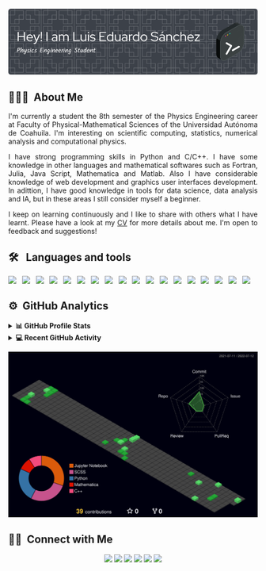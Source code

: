 <!-- ![](https://komarev.com/ghpvc/?username=luis2501&color=lightgrey&label=Profile views)-->

![Header](images/github-header-image.png)

<!--<img alt="Night Coding" src="./assets/Hand%20Wave.gif" width='40' align="left"/><h2>Hey there! I'm Aditya</h2>-->

<!--# 👋 &nbsp; Hi! I'm Luis Eduardo Sánchez -->

## 👨🏻‍💻 &nbsp;About Me

<p style="text-align:justify">
I'm currently a student the 8th semester of the Physics Engineering career at Faculty of Physical-Mathematical Sciences of the Universidad Autónoma de Coahuila. I'm interesting on scientific computing, statistics, numerical analysis and computational physics. 
</p>

<p style="text-align:justify">
I have strong programming skills in Python and C/C++. I have some knowledge in other languages and mathematical softwares such as Fortran, Julia, Java Script, Mathematica and Matlab. Also I have considerable knowledge of web development and graphics user interfaces development. In adittion, I have good knowledge in tools for data science, data analysis and IA, but in these areas I still consider myself a beginner. 
</p>

<p style="text-align:justify">
I keep on learning continuously and I like to share with others what I have learnt. Please have a look at my <a href="https://luis2501.github.io/cv/">CV</a> for more details about me. I'm open to feedback and suggestions!
</p>

<!--💡 &nbsp;I like to explore new technologies and develop software solutions and quick hacks.\
🎓 &nbsp;I'm currently studying Physics Engineering at the Autonomous University of Coahuila.\
🌱 &nbsp;I'm on track for learning more about Artificial Intelligence, Systems Design, and Cloud Architecture.\
✍️ &nbsp;In my free time, I pursue Graphic Design and Blog Writing as hobbies/side hustles.\
💬 &nbsp;Feel free to reach out to me for pro bono consulting and volunteering, or just for some interesting discussion.\
✉️ &nbsp;You can shoot me an email at avsingh@umass.edu! I'll try to respond as soon as I can.\
📄 &nbsp;

<img alt="Night Coding" src="https://raw.githubusercontent.com/AVS1508/AVS1508/master/assets/Night-Coding.gif" align="right"/>-->

## 🛠 &nbsp; Languages and tools

<img src="https://img.shields.io/badge/-Python-05122A?style=flat&logo=python"> &nbsp;
<img src="https://img.shields.io/badge/-C++-05122A?style=flat&logo=C%2B%2B&logoColor=00599C"> &nbsp;
<img src="https://img.shields.io/badge/-C-05122A?style=flat&logo=C&logoColor=A8B9CC"> &nbsp;
<img src="https://img.shields.io/badge/-Fortran-05122A?style=flat&logo=fortran"> &nbsp;
<img src="https://img.shields.io/badge/-Julia-05122A?style=flat&logo=julia"> &nbsp;
<img src="https://img.shields.io/badge/-JavaScript-05122A?style=flat&logo=javascript"> &nbsp;
<img src="https://img.shields.io/badge/-HTML-05122A?style=flat&logo=HTML5"> &nbsp;
<img src="https://img.shields.io/badge/-CSS-05122A?style=flat&logo=CSS3&logoColor=1572B6"> &nbsp;
<img src="https://img.shields.io/badge/-Git-05122A?style=flat&logo=git"> &nbsp;
<img src="https://img.shields.io/badge/-GitHub-05122A?style=flat&logo=github"> &nbsp;
<img src="https://img.shields.io/badge/-Linux-05122A?style=flat&logo=linux"> &nbsp;
<img src="https://img.shields.io/badge/-Markdown-05122A?style=flat&logo=markdown"> &nbsp; 
<img src="https://img.shields.io/badge/-Jupyter Notebook-05122A?style=flat&logo=jupyter"> &nbsp;
<img src="https://img.shields.io/badge/-Latex-05122A?style=flat&logo=latex"> &nbsp;
<img src="https://img.shields.io/badge/-Google Colab-05122A?style=flat&logo=googlecolab"> &nbsp;
<img src="https://img.shields.io/badge/-Anaconda-05122A?style=flat&logo=anaconda"> &nbsp;
<img src="https://img.shields.io/badge/-Wolfram Mathematica-05122A?style=flat&logo=wolframmathematica"> &nbsp;
<img src="https://img.shields.io/badge/-Arduino-05122A?style=flat&logo=arduino"> &nbsp;


## ⚙️ &nbsp;GitHub Analytics

<!--<p align="center">
<a href="https://github.com/Luis2501">
  <img height="180em" src="https://github-readme-stats-eight-theta.vercel.app/api?username=Luis2501&show_icons=true&theme=algolia&include_all_commits=true&count_private=true"/>
  <img height="180em" src="https://github-readme-stats-eight-theta.vercel.app/api/top-langs/?username=Luis2501&layout=compact&langs_count=8&theme=algolia"/>
</a>
</p>-->

<details> 
  <summary><b>📊 GitHub Profile Stats</b></summary>
  <br/>
  <p align="center">
    <a href="https://github.com/Luis2501"><img align="center" src="https://github-readme-stats-eight-theta.vercel.app/api?username=Luis2501&show_icons=true&theme=algolia&include_all_commits=true&count_private=true" alt="luis2501" height="192px"/></a>
	</p>
	<p  align="center">
	  <img src="https://github-readme-stats-eight-theta.vercel.app/api/top-langs/?username=Luis2501&layout=compact&langs_count=8&theme=algolia" alt="luis2501" height="192px"/>
	</p>
  <br/>
  <b>Note:</b> Top languages is only a metric of the languages my public code consists of and doesn't reflect experience or skill level.
</details>

<details>
  <summary><b>💻 Recent GitHub Activity</b></summary>
  <br/>
   <a href="https://github.com/Candida18"><img alt="Luis activity" src="https://activity-graph.herokuapp.com/graph?username=luis2501&custom_title=Luis%20Eduardo's%20Contribution%20Graph&theme=react-dark" /></a>
  <br/>

</details>

![](./profile-3d-contrib/profile-night-green.svg)

## 🤝🏻 &nbsp;Connect with Me

<p align="center">
<a href="https://luis2501.github.io"><img src="https://img.shields.io/badge/-luis2501.github.com-3423A6?style=flat&logo=Google-Chrome&logoColor=white"/></a>
<!--<a href="https://linkedin.com/in/AVS1508"><img src="https://img.shields.io/badge/-Aditya%20Vikram%20Singh-0077B5?style=flat&logo=Linkedin&logoColor=white"/></a>-->
<a href="mailto:lsgm16308@gmail.com"><img src="https://img.shields.io/badge/-lsgm16308-D14836?style=flat&logo=Gmail&logoColor=white"/></a>
<a href="https://www.instagram.com/luisanchezglz/"><img src="https://img.shields.io/badge/-@luisanchezglz-E4405F?style=flat&logo=Instagram&logoColor=white"/></a>
<a href="https://www.facebook.com/profile.php?id=100002308236715"><img src="https://img.shields.io/badge/-Luis Eduardo Sánchez-1877F2?style=flat&logo=Facebook&logoColor=white"/></a>
<a href="https://www.youtube.com/channel/UC3IDElXb7LxDBoaP3wT9zZg"><img src="https://img.shields.io/badge/-Luis Eduardo Sánchez-BD081C?style=flat&logo=YouTube&logoColor=white"/></a>
<a href="https://www.researchgate.net/profile/Luis-Sanchez-84"><img src="https://img.shields.io/badge/-Luis Eduardo Sánchez-1769FF?style=flat&color=lightgrey&logo=ResearchGate&logoColor=white"/></a>
</p>

